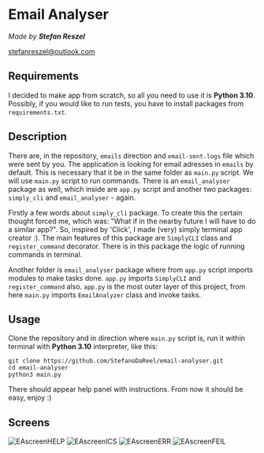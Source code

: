 
# Email Analyser

*Made by **Stefan Reszel***

stefanreszel@outlook.com

## Requirements
I decided to make app from scratch, so all you need to use it is **Python 3.10**.
Possibly, if you would like to run tests, you have to install packages from `requirements.txt`.

## Description
There are, in the repository, `emails` direction and `email-sent.logs` file which were sent by you. The application is looking for email adresses in
`emails` by default. This is necessary that it be in the same folder as `main.py` script. We will use `main.py` script to run commands.
There is an `email_analyser` package as well, which inside are `app.py` script and another two packages: `simply_cli` and `email_analyser` - again.

Firstly a few words about `simply_cli` package. To create this the certain thought forced me, which was: "What if in the nearby future I will have to
do a similar app?". So, inspired by 'Click', I made (very) simply terminal app creator :). The main features of this package are `SimplyCLI` class and
`register_command` decorator. There is in this package the logic of running commands in terminal.

Another folder is `email_analyser` package where from `app.py` script imports modules to make tasks done. `app.py` imports `SimplyCLI` and
`register_command` also. `app.py` is the most outer layer of this project, from here `main.py` imports `EmailAnalyzer` class and invoke tasks.

## Usage
Clone the repository and in direction where `main.py` script is, run it within terminal with **Python 3.10** interpreter, like this:
```
git clone https://github.com/StefanoDaReel/email-analyser.git
cd email-analyser
python3 main.py
```
There should appear help panel with instructions. From now it should be easy, enjoy :)

## Screens
![EAscreenHELP](https://user-images.githubusercontent.com/68772546/178119008-d16e34e8-fb20-495a-999f-bf17757e6ee4.png)
![EAscreenICS](https://user-images.githubusercontent.com/68772546/178119088-3061b088-449d-4962-90e4-720b4d7d491f.png)
![EAscreenERR](https://user-images.githubusercontent.com/68772546/178119226-139ededb-a31c-4c2e-ad55-80282da73093.png)
![EAscreenFEIL](https://user-images.githubusercontent.com/68772546/178119231-0e95dc60-dc5c-4f36-9504-b62991e9a578.png)
